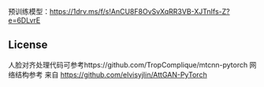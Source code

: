 
预训练模型：https://1drv.ms/f/s!AnCU8F8OvSvXqRR3VB-XJTnIfs-Z?e=6DLvrE

## License
人脸对齐处理代码可参考https://github.com/TropComplique/mtcnn-pytorch
网络结构参考 来自 https://github.com/elvisyjlin/AttGAN-PyTorch

